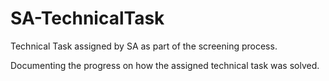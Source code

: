 # SA-TechnicalTask
Technical Task assigned by SA as part of the screening process. 

Documenting the progress on how the assigned technical task was solved. 
